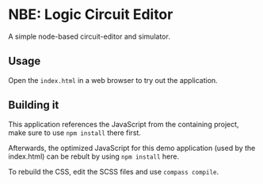 # NBE: Logic Circuit Editor

A simple node-based circuit-editor and simulator.

## Usage

Open the `index.html` in a web browser to try out the application.

## Building it

This application references the JavaScript from the containing project, make sure to use `npm install` there first.

Afterwards, the optimized JavaScript for this demo application (used by the index.html) can be rebult by using `npm install` here.

To rebuild the CSS, edit the SCSS files and use `compass compile`.
